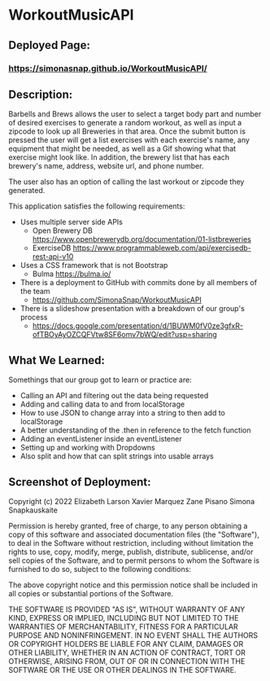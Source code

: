 # WorkoutMusicAPI

## Deployed Page: 

### https://simonasnap.github.io/WorkoutMusicAPI/ 

## Description:
Barbells and Brews allows the user to select a target body part and number of desired exercises to generate a random workout, as well as input a zipcode to look up all Breweries in that area.
Once the submit button is pressed the user will get a list exercises with each exercise's name, any equipment that might be needed, as well as a Gif showing what that exercise might look like. In addition, the brewery list that has each brewery's name, address, website url, and phone number.

The user also has an option of calling the last workout or zipcode they generated.

This application satisfies the following requirements:
 - Uses multiple server side APIs
    - Open Brewery DB https://www.openbrewerydb.org/documentation/01-listbreweries
    - ExerciseDB https://www.programmableweb.com/api/exercisedb-rest-api-v10 
 - Uses a CSS framework that is not Bootstrap
    - Bulma https://bulma.io/
 - There is a deployment to GitHub with commits done by all members of the team
    - https://github.com/SimonaSnap/WorkoutMusicAPI 
 - There is a slideshow presentation with a breakdown of our group's process
    - https://docs.google.com/presentation/d/1BUWM0fV0ze3gfxR-ofTBOyAyOZCQFVtw8SF6omv7bWQ/edit?usp=sharing 

## What We Learned:
Somethings that our group got to learn or practice are:
 - Calling an API and filtering out the data being requested
 - Adding and calling data to and from localStorage
 - How to use JSON to change array into a string to then add to localStorage
 - A better understanding of the .then in reference to the fetch function
 - Adding an eventListener inside an eventListener
 - Setting up and working with Dropdowns
 - Also split and how that can split strings into usable arrays

## Screenshot of Deployment:

Copyright (c) 2022 Elizabeth Larson Xavier Marquez Zane Pisano Simona Snapkauskaite

Permission is hereby granted, free of charge, to any person obtaining a copy of this software and associated documentation files (the "Software"), to deal in the Software without restriction, including without limitation the rights to use, copy, modify, merge, publish, distribute, sublicense, and/or sell copies of the Software, and to permit persons to whom the Software is furnished to do so, subject to the following conditions:

The above copyright notice and this permission notice shall be included in all copies or substantial portions of the Software.

THE SOFTWARE IS PROVIDED "AS IS", WITHOUT WARRANTY OF ANY KIND, EXPRESS OR IMPLIED, INCLUDING BUT NOT LIMITED TO THE WARRANTIES OF MERCHANTABILITY, FITNESS FOR A PARTICULAR PURPOSE AND NONINFRINGEMENT. IN NO EVENT SHALL THE AUTHORS OR COPYRIGHT HOLDERS BE LIABLE FOR ANY CLAIM, DAMAGES OR OTHER LIABILITY, WHETHER IN AN ACTION OF CONTRACT, TORT OR OTHERWISE, ARISING FROM, OUT OF OR IN CONNECTION WITH THE SOFTWARE OR THE USE OR OTHER DEALINGS IN THE SOFTWARE.